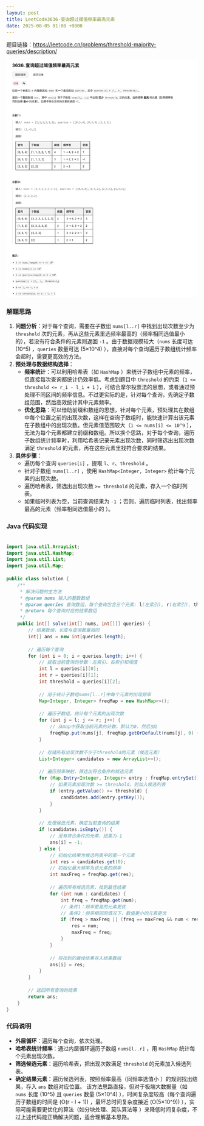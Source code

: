 ```yaml
---
layout: post
title: LeetCode3636-查询超过阈值频率最高元素
date: 2025-08-05 01:08 +0800
---
```


题目链接：https://leetcode.cn/problems/threshold-majority-queries/description/

![题目3636](/assets/images/leetcode3636.jpeg)


### 解题思路

1. **问题分析**：对于每个查询，需要在子数组 `nums[l..r]` 中找到出现次数至少为 `threshold` 次的元素，再从这些元素里选频率最高的（频率相同选值最小的），若没有符合条件的元素则返回 `-1` 。由于数据规模较大（`nums` 长度可达 \(10^5\) ，`queries` 数量可达 \(5×10^4\) ），直接对每个查询遍历子数组统计频率会超时，需要更高效的方法。
2. **预处理与数据结构选择**：
    - **频率统计**：可以利用哈希表（如 `HashMap` ）来统计子数组中元素的频率，但直接每次查询都统计仍效率低。考虑到题目中 `threshold` 的约束（`1 <= threshold <= r_i - l_i + 1` ），可结合摩尔投票法的思想，或者通过预处理不同区间的频率信息。不过更实际的是，针对每个查询，先确定子数组范围，然后高效统计其中元素频率。
    - **优化思路**：可以借助前缀和数组的思想，针对每个元素，预处理其在数组中每个位置之前的出现次数，这样在查询子数组时，能快速计算出该元素在子数组中的出现次数。但元素值范围较大（`1 <= nums[i] <= 10^9` ），无法为每个元素都建立前缀和数组。所以换个思路，对于每个查询，遍历子数组统计频率时，利用哈希表记录元素出现次数，同时筛选出出现次数满足 `threshold` 的元素，再在这些元素里找符合要求的结果。 
3. **具体步骤**：
    - 遍历每个查询 `queries[i]` ，提取 `l`、`r`、`threshold` 。
    - 针对子数组 `nums[l..r]` ，使用 `HashMap<Integer, Integer>` 统计每个元素的出现次数。
    - 遍历哈希表，筛选出出现次数 `>= threshold` 的元素，存入一个临时列表。
    - 如果临时列表为空，当前查询结果为 `-1` ；否则，遍历临时列表，找出频率最高的元素（频率相同选值最小的 ）。

### Java 代码实现
```java

import java.util.ArrayList;
import java.util.HashMap;
import java.util.List;
import java.util.Map;

public class Solution {
    /**
     * 解决问题的主方法
     * @param nums 输入的整数数组
     * @param queries 查询数组，每个查询包含三个元素: l(左索引), r(右索引), threshold(阈值)
     * @return 每个查询对应的结果数组
     */
    public int[] solve(int[] nums, int[][] queries) {
        // 结果数组，长度与查询数量相同
        int[] ans = new int[queries.length];
        
        // 遍历每个查询
        for (int i = 0; i < queries.length; i++) {
            // 提取当前查询的参数：左索引、右索引和阈值
            int l = queries[i][0];
            int r = queries[i][1];
            int threshold = queries[i][2];
            
            // 用于统计子数组nums[l..r]中每个元素的出现频率
            Map<Integer, Integer> freqMap = new HashMap<>();
            
            // 遍历子数组，统计每个元素的出现次数
            for (int j = l; j <= r; j++) {
                // 从map中获取当前元素的计数，默认为0，然后加1
                freqMap.put(nums[j], freqMap.getOrDefault(nums[j], 0) + 1);
            }
            
            // 存储所有出现次数不少于threshold的元素（候选元素）
            List<Integer> candidates = new ArrayList<>();
            
            // 遍历频率映射，筛选出符合条件的候选元素
            for (Map.Entry<Integer, Integer> entry : freqMap.entrySet()) {
                // 如果元素出现次数 >= threshold，则加入候选列表
                if (entry.getValue() >= threshold) {
                    candidates.add(entry.getKey());
                }
            }
            
            // 处理候选元素，确定当前查询的结果
            if (candidates.isEmpty()) {
                // 没有符合条件的元素，结果为-1
                ans[i] = -1;
            } else {
                // 初始化结果为候选列表中的第一个元素
                int res = candidates.get(0);
                // 初始化最大频率为该元素的频率
                int maxFreq = freqMap.get(res);
                
                // 遍历所有候选元素，找到最佳结果
                for (int num : candidates) {
                    int freq = freqMap.get(num);
                    // 条件1：频率更高的元素更优
                    // 条件2：频率相同的情况下，数值更小的元素更优
                    if (freq > maxFreq || (freq == maxFreq && num < res)) {
                        res = num;
                        maxFreq = freq;
                    }
                }
                
                // 将找到的最佳结果存入结果数组
                ans[i] = res;
            }
        }
        
        // 返回所有查询的结果
        return ans;
    }
}

```
### 代码说明
- **外层循环**：遍历每个查询，依次处理。
- **哈希表统计频率**：通过内层循环遍历子数组 `nums[l..r]` ，用 `HashMap` 统计每个元素出现次数。
- **筛选候选元素**：遍历哈希表，把出现次数满足 `threshold` 的元素加入候选列表。
- **确定结果元素**：遍历候选列表，按照频率最高（同频率选值小 ）的规则找出结果，存入 `ans` 数组对应位置。 
该方法思路直接，但对于极端大数据量（如 `nums` 长度 \(10^5\) 且 `queries` 数量 \(5×10^4\) ），时间复杂度较高（每个查询遍历子数组的时间是 \(O(r - l + 1)\) ，最坏总时间复杂度接近 \(O(5×10^9)\) ），实际可能需要更优化的算法（如分块处理、莫队算法等 ）来降低时间复杂度，不过上述代码能正确解决问题，适合理解基本思路。 
